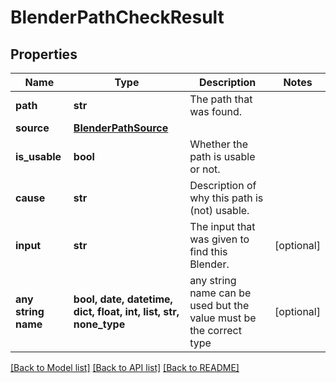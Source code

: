 # BlenderPathCheckResult


## Properties
Name | Type | Description | Notes
------------ | ------------- | ------------- | -------------
**path** | **str** | The path that was found. | 
**source** | [**BlenderPathSource**](BlenderPathSource.md) |  | 
**is_usable** | **bool** | Whether the path is usable or not. | 
**cause** | **str** | Description of why this path is (not) usable. | 
**input** | **str** | The input that was given to find this Blender. | [optional] 
**any string name** | **bool, date, datetime, dict, float, int, list, str, none_type** | any string name can be used but the value must be the correct type | [optional]

[[Back to Model list]](../README.md#documentation-for-models) [[Back to API list]](../README.md#documentation-for-api-endpoints) [[Back to README]](../README.md)


